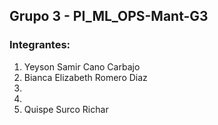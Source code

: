 ## Grupo 3 - PI_ML_OPS-Mant-G3


### Integrantes:


1. Yeyson Samir Cano Carbajo  
2. Bianca Elizabeth Romero Diaz
3. 
4.  
5. Quispe Surco Richar
